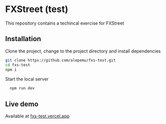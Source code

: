 # FXStreet (test)

This repository contains a techincal exercise for FXStreet

## Installation

Clone the project, change to the project directory and install dependencies

```bash
git clone https://github.com/alepemu/fxs-test.git
cd fxs-test
npm i
```

Start the local server

```bash
  npm run dev
```

## Live demo

Available at [fxs-test.vercel.app](https://fxs-test.vercel.app/)